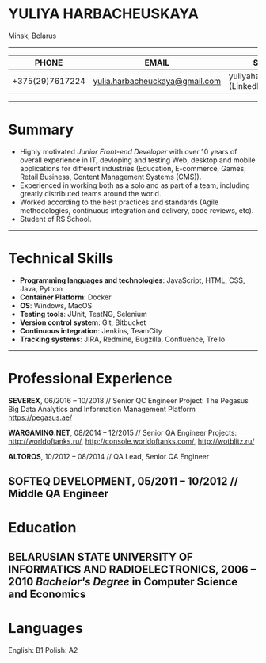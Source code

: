 # YULIYA HARBACHEUSKAYA
Minsk, Belarus
***
| PHONE | EMAIL | SOCIALS  |
|---|---|---|
| +375(29)7617224 | yulia.harbacheuckaya@gmail.com  | yuliyaharbacheuskaya (LinkedIn)|
---
# Summary
* Highly motivated *Junior Front-end Developer* with over 10 years of overall experience in IT, devloping and testing Web, desktop and mobile applications for different industries (Education, E-commerce, Games, Retail Business, Content Management Systems (CMS)).
* Experienced in working both as a solo and as part of a team, including greatly distributed teams around the world.
* Worked according to the best practices and standards (Agile methodologies, continuous integration and delivery, code reviews, etc).
* Student of RS School.
---
# Technical Skills
* **Programming languages and technologies**: JavaScript, HTML, CSS, Java, Python
* **Container Platform**: Docker
* **OS**: Windows, MacOS
* **Testing tools**: JUnit, TestNG, Selenium
* **Version control system**: Git, Bitbucket
* **Continuous integration**: Jenkins, TeamCity 
* **Tracking systems**: JIRA, Redmine, Bugzilla, Confluence, Trello
---
# Professional Experience
**SEVEREX**, 06/2016 – 10/2018
// Senior QC Engineer
Project: The Pegasus Big Data Analytics and Information Management Platform https://pegasus.ae/

**WARGAMING.NET**, 08/2014 – 12/2015
// Senior QA Engineer
Projects: http://worldoftanks.ru/, http://console.worldoftanks.com/, http://wotblitz.ru/

**ALTOROS**, 10/2012 – 08/2014
//  QA Lead, Senior QA Engineer

**SOFTEQ DEVELOPMENT**, 05/2011 – 10/2012
// Middle QA Engineer
---
# Education
**BELARUSIAN STATE UNIVERSITY OF INFORMATICS AND RADIOELECTRONICS**, 2006 – 2010
*Bachelor's Degree*
in Computer Science and Economics
---
# Languages
English: B1
Polish: A2